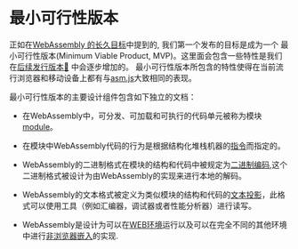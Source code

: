 # 最小可行性版本

正如在[WebAssembly 的长久目标](HighLevelGoals.md)中提到的, 我们第一个发布的目标是成为一个
最小可行性版本(Minimum Viable Product, MVP)。这里面会包含一些特性是我们在[后续发行版本:unicorn:](FutureFeatures.md)
中会逐步增加的。 最小可行性版本所包含的特性使得在当前流行浏览器和移动设备上都有与[asm.js](http://asmjs.org)大致相同的表现。

最小可行性版本的主要设计组件包含如下独立的文档：
* 在WebAssembly中，可分发、可加载和可执行的代码单元被称为模块[module](Modules.md)。

* 在模块中WebAssembly代码的行为是根据结构化堆栈机器的[指令](Semantics.md)而指定的。

* WebAssembly的二进制格式在模块的结构和代码中被规定为[二进制编码](BinaryEncoding.md),这个二进制格式被设计为由WebAssembly的实现来进行本地的解码。

* WebAssembly的文本格式被定义为类似模块的结构和代码的[文本投影](TextFormat.md)，此格式可以使用工具（例如汇编器，调试器或者性能分析器）进行读写。

* WebAssembly是设计为可以在[WEB环境](Web.md)运行以及可以在完全不同的其他环境中进行[非浏览器嵌入](NonWeb.md)的实现.
